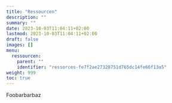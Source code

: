 ```yaml
---
title: "Ressourcen"
description: ""
summary: ""
date: 2023-10-03T11:04:11+02:00
lastmod: 2023-10-03T11:04:11+02:00
draft: false
images: []
menu:
  ressourcen:
    parent: ""
    identifier: "ressorces-fe7f2ae27328751d765dc14fe66f13a5"
weight: 999
toc: true
---
```



Foobarbarbaz